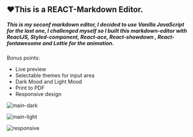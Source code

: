 ## :heart:This is a REACT-Markdown Editor.

##### This is my seconf markdown editor, I decided to use Vanilla JavaScript for the last one, I challenged myself so I built this markdown-editor with ReactJS, Styled-component, React-ace, React-showdown , React-fontawesome and Lottie for the animation.
### 

Bonus points:

- Live preview
- Selectable themes for input area
- Dark Mood and Light Mood
- Print to PDF
- Responsive design


![main-dark](https://imgur.com/undefined.png)

![main-light](https://imgur.com/undefined.png)

![responsive](https://imgur.com/y1K3S3H.png)
